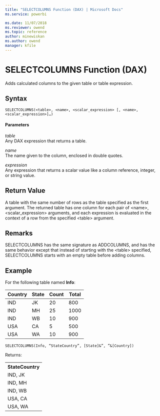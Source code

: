 ```yaml
---
title: "SELECTCOLUMNS Function (DAX) | Microsoft Docs"
ms.service: powerbi 

ms.date: 11/07/2018
ms.reviewer: owend
ms.topic: reference
author: minewiskan
ms.author: owend
manager: kfile
---
```

# SELECTCOLUMNS Function (DAX)
Adds calculated columns to the given table or table expression.  
  
## Syntax  
  
```dax
SELECTCOLUMNS(<table>, <name>, <scalar_expression> [, <name>, <scalar_expression>]…) 
```
  
#### Parameters  
*table*  
Any DAX expression that returns a table.  
  
*name*  
The name given to the column, enclosed in double quotes.  
  
*expression*  
Any expression that returns a scalar value like a column reference, integer, or string value.  
  
## Return Value  
A table with the same number of rows as the table specified as the first argument. The returned table has one column for each pair of \<name>, \<scalar_expression> arguments, and each expression is evaluated in the context of a row from the specified \<table> argument. 
  
## Remarks  

SELECTCOLUMNS has the same signature as ADDCOLUMNS, and has the same behavior except that instead of starting with the \<table> specified, SELECTCOLUMNS starts with an empty table before adding columns.
  
## Example  

For the following table named **Info**:

Country  |State  |Count  |Total  
---------|---------|---------|---------
IND     |   JK      |    20     |  800       
IND     |   MH      |    25     |  1000       
IND     |   WB      |    10     |  900       
USA     |   CA      |    5     |   500      
USA     |   WA      |    10     |  900       

   




```dax
SELECTCOLUMNS(Info, “StateCountry”, [State]&”, ”&[Country])
```

Returns:
  
<table>
	<tr>
		<th>StateCountry</th>
	</tr>
    <tr>
		<td>IND, JK</td>
	</tr>
	<tr>
		<td>IND, MH</td>
	</tr>
	<tr>
		<td>IND, WB</td>
	</tr>
	<tr>
		<td>USA, CA</td>
	</tr>
	<tr>
		<td>USA, WA</td>
	</tr>
</table>
